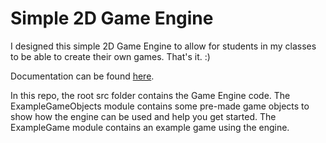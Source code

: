 # Simple 2D Game Engine
I designed this simple 2D Game Engine to allow for students in my classes to be able
to create their own games. That's it. :)

Documentation can be found [here](https://drive.google.com/file/d/16izNBd8GW0m4ZcNp7zW5igU8q8TG_kdx/view?usp=sharing).

In this repo, the root src folder contains the Game Engine code. The ExampleGameObjects
module contains some pre-made game objects to show how the engine can be used and help you
get started. The ExampleGame module contains an example game using the engine.